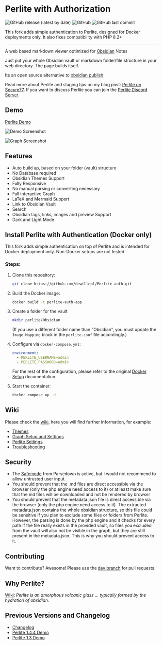 # Perlite with Authorization
  
![GitHub release (latest by date)](https://img.shields.io/github/v/release/secure-77/perlite) ![GitHub](https://img.shields.io/github/license/secure-77/perlite) ![GitHub last commit](https://img.shields.io/github/last-commit/secure-77/Perlite)

This fork adds simple authentication to Perlite, designed for Docker deployments only. It also fixes compatibility with PHP 8.2+ 

---

A web based markdown viewer optimized for [Obsidian](https://obsidian.md/) Notes

Just put your whole Obsidian vault or markdown folder/file structure in your web directory. The page builds itself. 

Its an open source alternative to  [obsidian publish](https://obsidian.md/publish).

Read more about Perlite and staging tips on my blog post: [Perlite on Secure77](https://secure77.de/perlite).
If you want to discuss Perlite you can join the [Perlite Discord Server](https://discord.gg/pkJ347ssWT)


## Demo

[Perlite Demo](https://perlite.secure77.de/)


![Demo Screenshot](https://raw.githubusercontent.com/secure-77/Perlite/main/screenshots/screenshot.png "Demo Screenshot")

![Graph Screenshot](https://raw.githubusercontent.com/secure-77/Perlite/main/screenshots/graph.png "Graph Screenshot")

## Features

- Auto build up, based on your folder (vault) structure
- No Database required
- Obsidian Themes Support
- Fully Responsive
- No manual parsing or converting necessary
- Full interactive Graph
- LaTeX and Mermaid Support
- Link to Obsidian Vault
- Search
- Obsidian tags, links, images and preview Support
- Dark and Light Mode

## Install Perlite with Authentication (Docker only)

This fork adds simple authentication on top of Perlite and is intended for Docker deployment only. Non-Docker setups are not tested.

### Steps:

1. Clone this repository:

   ```bash
   git clone https://github.com/dewillepl/Perlite-auth.git
   ```

2. Build the Docker image:

   ```bash
   docker build -t perlite-auth-app .
   ```

3. Create a folder for the vault
   ```bash
   mkdir perlite/Obsidian
   ```
   (If you use a different folder name than "Obsidian", you must update the `Image Mapping` block in the `perlite.conf` file  accordingly.)

4. Configure via `docker-compose.yml`:

   ```yaml
   environment:
     - PERLITE_USERNAME=admin
     - PERLITE_PASSWORD=admin
   ```

   For the rest of the configuration, please refer to the original [Docker Setup](https://github.com/secure-77/Perlite/wiki/02---Setup-Docker) documentation.

5. Start the container:

   ```bash
   docker compose up -d
   ```

## Wiki
Please check the [wiki](https://github.com/secure-77/Perlite/wiki), here you will find further information, for example:

- [Themes](https://github.com/secure-77/Perlite/wiki/Themes)
- [Graph Setup and Settings](https://github.com/secure-77/Perlite/wiki/Graph)
- [Perlite Settings](https://github.com/secure-77/Perlite/wiki/03---Perlite-Settings)
- [Troubleshooting](https://github.com/secure-77/Perlite/wiki/Troubleshooting)


## Security
- The [Safemode](https://github.com/erusev/parsedown#security) from Parsedown is active, but I would not recommend to allow untrusted user input.
- You should prevent that the .md files are direct accessible via the browser (only the php engine need access to it) or at least make sure that the md files will be downloaded and not be rendered by browser
- You should prevent that the metadata.json file is direct accessible via the browser (only the php engine need access to it). The extracted metadata.json contains the whole obsidian structure, so this file could be sensitive if you plan to exclude some files or folders from Perlite. However, the parsing is done by the php engine and it checks for every path if the file really exists in the provided vault, so files you excluded from the vault will also not be visible in the graph, but they are still present in the metadata.json. This is why you should prevent access to it.


## Contributing
Want to contribute? Awesome! Please use the [dev branch](https://github.com/secure-77/Perlite/tree/dev) for pull requests.


## Why Perlite?
[Wiki](https://en.wikipedia.org/wiki/Perlite):
*Perlite is an amorphous volcanic glass ... typically formed by the hydration of obsidian.*


## Previous Versions and Changelog

- [Changelog](https://github.com/secure-77/Perlite/blob/main/Changelog.md)
- [Perlite 1.4.4 Demo](https://perlite.secure77.de/1.4.4)
- [Perlite 1.3 Demo](https://perlite.secure77.de/1.3)
